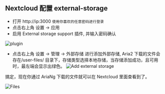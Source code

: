 ## Nextcloud 配置 external-storage
  * 打开 http://ip:3000 `使用你喜欢的任意密码进行登录`
  * 点击右上角 设置 -> 应用
  * 启用 External storage support 插件, 并输入密码确认

  ![plugin](https://raw.githubusercontent.com/wahyd4/aria2-ariang-x-docker-compose/master/images/nextcloud/external-storage.png)
  * 点击右上角 设置 -> 管理 -> 外部存储 进行添加外部存储, Aria2 下载的文件会存在/user-files/ 目录下，存储类型选择本地存储，当存储添加成功，且可用时，最左端会显示出绿色。
  ![Add external storage](https://raw.githubusercontent.com/wahyd4/aria2-ariang-x-docker-compose/master/images/nextcloud/config-storage.png)

  搞定，现在你通过 AriaNg 下载的文件就可以在 Nextcloud 里面查看到了。

  ![Files](https://raw.githubusercontent.com/wahyd4/aria2-ariang-x-docker-compose/master/images/nextcloud/downloads-folder.png)
